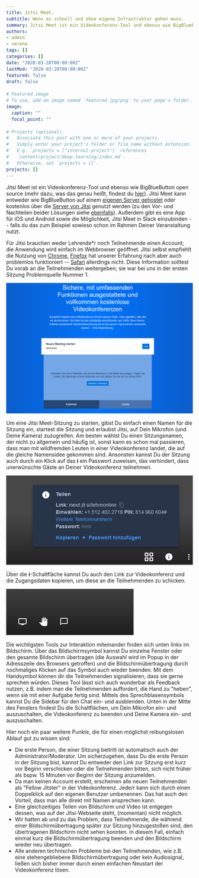 ```yaml
---
title: Jitsi Meet.
subtitle: Wenn es schnell und ohne eigene Infrastruktur gehen muss.
summary: Jitsi Meet ist ein Videokonferenz-Tool und ebenso wie BigBlueButton open source (mehr dazu, was das genau heißt, findest du [hier](post/opensource)). Jitsi Meet kann auch ohne eigene Infrastruktur kostenlos über die [Server von Jitsi](https://meet.jit.si/) genutzt werden.
authors:
- admin
- verena
tags: []
categories: []
date: "2020-03-20T00:00:00Z"
lastMod: "2020-03-20T00:00:00Z"
featured: false
draft: false

# Featured image
# To use, add an image named `featured.jpg/png` to your page's folder. 
image:
  caption: ""
  focal_point: ""

# Projects (optional).
#   Associate this post with one or more of your projects.
#   Simply enter your project's folder or file name without extension.
#   E.g. `projects = ["internal-project"]` references 
#   `content/project/deep-learning/index.md`.
#   Otherwise, set `projects = []`.
projects: []
---
```


Jitsi Meet ist ein Videokonferenz-Tool und ebenso wie BigBlueButton open source (mehr dazu, was das genau heißt, findest du [hier](post/opensource)). Jitsi Meet kann entweder wie BigBlueButton auf einem [eigenen Server gehostet](https://jitsi.org/jitsi-meet/) oder kostenlos über die [Server von Jitsi](https://meet.jit.si/) genutzt werden (zu den Vor- und Nachteilen beider Lösungen siehe [ebenfalls](../opensource)). Außerdem gibt es eine App für iOS und Android sowie die Möglichkeit, Jitsi Meet in Slack einzubinden -- falls du das zum Beispiel sowieso schon im Rahmen Deiner Veranstaltung nutzt.

Für Jitsi brauchen weder Lehrende\*r noch Teilnehmende einen Account; die Anwendung wird einfach im Webbrowser geöffnet. Jitsi selbst empfiehlt die Nutzung von [Chrome](https://www.google.com/chrome/), [Firefox](https://www.mozilla.org/de/firefox/) hat unserer Erfahrung nach aber auch problemlos funktioniert -- [Safari](https://www.apple.com/safari/) allerdings nicht. Diese Information solltest Du vorab an die Teilnehmenden weitergeben; sie war bei uns in der ersten Sitzung Problemquelle Nummer 1.

![Jitsi Meet Startbildschirm](jitsi-start-screen.png)

Um eine Jitsi Meet-Sitzung zu starten, gibst Du einfach einen Namen für die Sitzung ein, startest die Sitzung und erlaubst Jitsi, auf Dein Mikrofon (und Deine Kamera) zuzugreifen. Am besten wählst Du einen Sitzungsnamen, der nicht zu allgemein und häufig ist, sonst kann es schon mal passieren, dass man mit wildfremden Leuten in einer Videokonferenz landet, die auf die gleiche Namensidee gekommen sind. Ansonsten kannst Du der Sitzung auch durch ein Klick auf das **i** ein Passwort zuweisen, das verhindert, dass unerwünschte Gäste an Deiner Videokonferenz teilnehmen.

![Freigabe- und Einwahlinformationen](jitsi-info.png)

Über die **i**-Schaltfläche kannst Du auch den Link zur Videokonferenz und die Zugangsdaten kopieren, um diese an die Teilnehmenden zu schicken.

![Möglichkeiten zur Interaktion](jitsi-tools.png)

Die wichtigsten Tools zur Interaktion miteinander finden sich unten links im Bildschirm. Über das Bildschirmsymbol kannst Du einzelne Fenster oder den gesamte Bildschirm übertragen (die Auswahl wird im Popup in der Adresszeile des Browsers getroffen) und die Bildschirmübertragung durch nochmaliges Klicken auf das Symbol auch wieder beenden. Mit dem Handsymbol können dir die Teilnehmenden signalisieren, dass sie gerne sprechen würden. Dieses Tool lässt sich auch wunderbar als Feedback nutzen, z.B. indem man die Teilnehmenden auffordert, die Hand zu "heben", wenn sie mit einer Aufgabe fertig sind. Mittels des Sprechblasensymbols kannst Du die Sidebar für den Chat ein- und ausblenden. Unten in der Mitte des Fensters findest Du die Schaltflächen, um Dein Mikrofon ein- und auszuschalten, die Videokonferenz zu beenden und Deine Kamera ein- und auszuschalten.

Hier noch ein paar weitere Punkte, die für einen möglichst reibungslosen Ablauf gut zu wissen sind:

- Die erste Person, die einer Sitzung beitritt ist automatisch auch der Administrator/Moderator. Um sicherzugehen, dass Du die erste Person in der Sitzung bist, kannst Du entweder den Link zur Sitzung erst kurz vor Beginn verschicken oder die Teilnehmenden bitten, sich nicht früher als bspw. 15 Minuten vor Beginn der Sitzung anzumelden.
- Da man keinen Account erstellt, erscheinen alle neuen Teilnehmenden als "Fellow Jitster" in der Videokonferenz. Jede/r kann sich durch einen Doppelklick auf den eigenen Benutzer umbenennen. Das hat auch den Vorteil, dass man alle direkt mit Namen ansprechen kann.
- Eine gleichzeitiges Teilen von Bildschirm und Video ist entgegen dessen, was auf der Jitsi-Webseite steht, (momentan) nicht möglich.
- Wir hatten ab und zu das Problem, dass Teilnehmende, die während einer Bildschirmübertragung später zur Sitzung hinzugestoßen sind, den übertragenen Bildschirm nicht sehen konnten. In diesem Fall, einfach einmal kurz die Bildschirmübertragung beenden und den Bildschirm wieder neu übertragen.
- Alle anderen technischen Probleme bei den Teilnehmenden, wie z.B. eine stehengebliebene Bildschirmübertragung oder kein Audiosignal, ließen sich bisher immer durch einen einfachen Neustart der Videokonferenz lösen.
